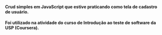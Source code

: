 #### Crud simples em JavaScript que estive praticando como tela de cadastro de usuário.
#### Foi utilizado na atividade do curso de Introdução ao teste de software da USP (Coursera).
